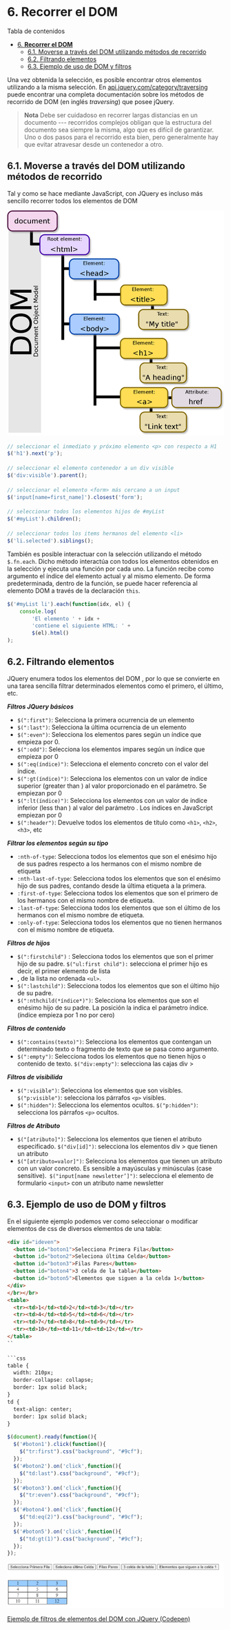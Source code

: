 # 6. **Recorrer el DOM**

Tabla de contenidos

- [6. **Recorrer el DOM**](#6-recorrer-el-dom)
  - [6.1. Moverse a través del DOM utilizando métodos de recorrido](#61-moverse-a-través-del-dom-utilizando-métodos-de-recorrido)
  - [6.2. Filtrando elementos](#62-filtrando-elementos)
  - [6.3. Ejemplo de uso de DOM y filtros](#63-ejemplo-de-uso-de-dom-y-filtros)

Una vez obtenida la selección, es posible encontrar otros elementos utilizando a la misma selección. En [api.jquery.com/category/traversing](https://api.jquery.com/category/traversing/) puede encontrar una completa documentación sobre los métodos de recorrido de DOM (en inglés *traversing*) que posee jQuery.

> **Nota** Debe ser cuidadoso en recorrer largas distancias en un documento --- recorridos complejos obligan que la estructura del documento sea siempre la misma, algo que es difícil de garantizar. Uno o dos pasos para el recorrido esta bien, pero generalmente hay que evitar atravesar desde un contenedor a otro.

## 6.1. Moverse a través del DOM utilizando métodos de recorrido

Tal y como se hace mediante JavaScript, con JQuery es incluso más sencillo recorrer todos los elementos de DOM

![Modelo DOM](img/DOM-model.png)

```javascript
// seleccionar el inmediato y próximo elemento <p> con respecto a H1
$('h1').next('p');

// seleccionar el elemento contenedor a un div visible
$('div:visible').parent();

// seleccionar el elemento <form> más cercano a un input
$('input[name=first_name]').closest('form');

// seleccionar todos los elementos hijos de #myList
$('#myList').children();

// seleccionar todos los items hermanos del elemento <li>
$('li.selected').siblings();
```

También es posible interactuar con la selección utilizando el método `$.fn.each`. Dicho método interactúa con todos los elementos obtenidos en la selección y ejecuta una función por cada uno. La función recibe como argumento el índice del elemento actual y al mismo elemento. De forma predeterminada, dentro de la función, se puede hacer referencia al elemento DOM a través de la declaración `this`.

```javascript
$('#myList li').each(function(idx, el) {
    console.log(
        'El elemento ' + idx +
        'contiene el siguiente HTML: ' +
        $(el).html()
);
```

## 6.2. Filtrando elementos

JQuery enumera todos los elementos del DOM , por lo que se convierte en una tarea sencilla filtrar determinados elementos como el primero, el último, etc.

***Filtros JQuery básicos***

- `$(":first")`: Selecciona la primera ocurrencia de un elemento
- `$(":last")`: Selecciona la última ocurrencia de un elemento
- `$(":even")`: Selecciona los elementos pares según un índice que empieza por 0.
- `$(":odd")`: Selecciona los elementos impares según un índice que empieza por 0
- `$(":eq(índice)")`: Selecciona el elemento concreto con el valor del índice.
- `$(":gt(índice)")`: Selecciona los elementos con un valor de índice superior (greater than ) al valor proporcionado en el parámetro. Se empiezan por 0
- `$(":lt(índice)")`: Selecciona los elementos con un valor de índice inferior (less than ) al valor del parámetro . Los índices en JavaScript empiezan por 0
- `$(":header")`: Devuelve todos los elementos de título como `<h1>`, `<h2>`, `<h3>`, etc

***Filtrar los elementos según su tipo***

- `:nth-of-type`: Selecciona todos los elementos que son el enésimo hijo de sus padres respecto a los hermanos con el mismo nombre de etiqueta
- `:nth-last-of-type`: Selecciona todos los elementos que son el enésimo hijo de sus padres, contando desde la última etiqueta a la primera.
- `:first-of-type`: Selecciona todos los elementos que son el primero de los hermanos con el mismo nombre de etiqueta.
- `:last-of-type`: Selecciona todos los elementos que son el último de los hermanos con el mismo nombre de etiqueta.
- `:only-of-type`: Selecciona todos los elementos que no tienen hermanos con el mismo nombre de etiqueta.

***Filtros de hijos***

- `$(":firstchild")` : Selecciona todos los elementos que son el primer hijo de su padre. `$("ul:first
child"):` selecciona el primer hijo es decir, el primer elemento de lista <li>, de la lista no ordenada `<ul>`.
- `$(":lastchild")`: Selecciona todos los elementos que son el último hijo de su padre.
- `$(":nthchild(*índice*)")`: Selecciona los elementos que son el enésimo hijo de su padre. La posición la indica el parámetro índice.(índice empieza por 1 no por cero)

***Filtros de contenido***
- `$(":contains(texto)")`: Selecciona los elementos que contengan un determinado texto o fragmento de texto que se pasa como argumento.
- `$(":empty")`: Selecciona todos los elementos que no tienen hijos o contenido de texto. `$("div:empty")`: selecciona las cajas div >

***Filtros de visibilida***
- `$(":visible")`: Selecciona los elementos que son visibles. `$("p:visible")`: selecciona los párrafos `<p>` visibles.
- `$(":hidden")`: Selecciona los elementos ocultos. `$("p:hidden")`: selecciona los párrafos `<p>` ocultos.

***Filtros de Atributo***
- `$("[atributo]")`: Selecciona los elementos que tienen el atributo especificado. `$("div[id]")`: selecciona los elementos div > que tienen un atributo
- `$("[atributo=valor]")`: Selecciona los elementos que tienen un atributo con un valor concreto. Es sensible a mayúsculas y minúsculas (case sensitive).` $("input[name newsletter’]")`: selecciona el elemento de formulario `<input>` con un atributo name newsletter

## 6.3. Ejemplo de uso de DOM y filtros

En el siguiente ejemplo podemos ver como seleccionar o modificar elementos de css de diversos elementos de una tabla:

```html
<div id="ideven">
  <button id="boton1">Selecciona Primera Fila</button>
  <button id="boton2">Seleciona última Celda</button>
  <button id="boton3">Filas Pares</button>
  <button id="boton4">3 celda de la tabla</button>
  <button id="boton5">Elementos que siguen a la celda 1</button>
</div>
</br></br>
<table>  
  <tr><td>1</td><td>2</td><td>3</td></tr>  
  <tr><td>4</td><td>5</td><td>6</td></tr>  
  <tr><td>7</td><td>8</td><td>9</td></tr>  
  <tr><td>10</td><td>11</td><td>12</td></tr>  
</table>  
``

```css
table { 
  width: 210px;   
  border-collapse: collapse;  
  border: 1px solid black;
}  
td { 
  text-align: center;  
  border: 1px solid black;
}  
```

```javascript
$(document).ready(function(){
  $('#boton1').click(function(){
    $("tr:first").css("background", "#9cf");
  }); 
  $('#boton2').on('click',function(){
    $("td:last").css("background", "#9cf"); 
  });  
  $('#boton3').on('click',function(){
    $("tr:even").css("background", "#9cf");
  });  
  $('#boton4').on('click',function(){
    $("td:eq(2)").css("background", "#9cf");
  }); 
  $('#boton5').on('click',function(){
    $("td:gt(1)").css("background", "#9cf");
  });   
});  
```

![Ejemplo de filtros de elementos del DOM con JQuery](img/jquery-dom-filtros.png)

[Ejemplo de filtros de elementos del DOM con JQuery (Codepen)](https://codepen.io/sergio-rey-personal/pen/qBbLjMW)